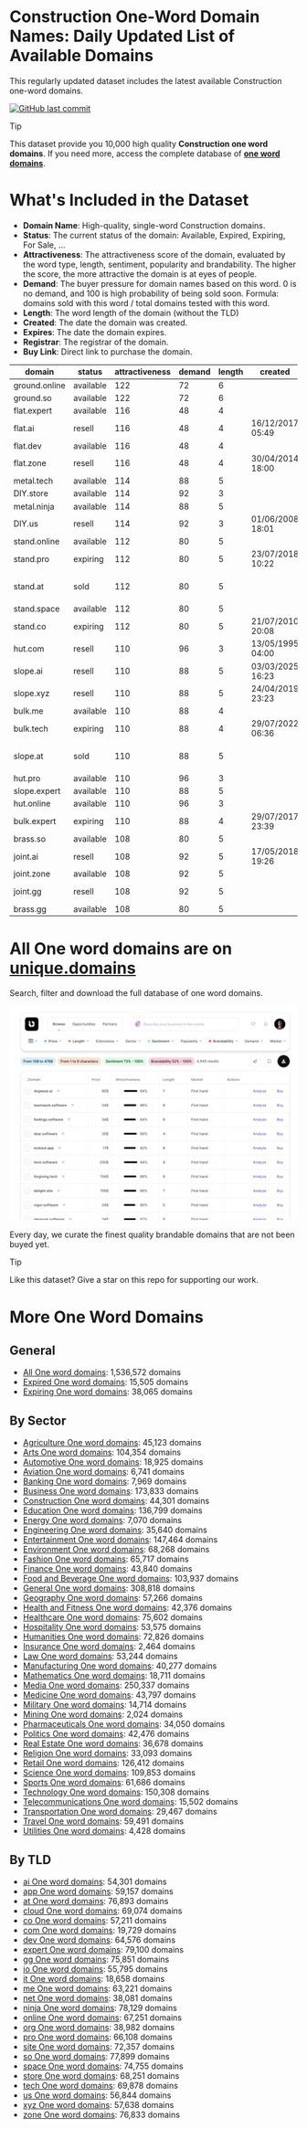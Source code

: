 
# **Construction One-Word Domain Names**: Daily Updated List of Available Domains

This regularly updated dataset includes the latest available Construction one-word domains.

[![GitHub last commit](https://img.shields.io/github/last-commit/UniqueDomains/construction-oneword-domains.svg?style=flat)]() 

> [!TIP]
> This dataset provide you 10,000 high quality **Construction one word domains**.
> If you need more, access the complete database of **[one word domains](https://unique.domains?utm_source=github&utm_medium=dataset&utm_campaign=Construction&utm_content=description.top)**.

# What's Included in the Dataset

- **Domain Name**: High-quality, single-word Construction domains.
- **Status**: The current status of the domain: Available, Expired, Expiring, For Sale, ...
- **Attractiveness**: The attractiveness score of the domain, evaluated by the word type, length, sentiment, popularity and brandability. The higher the score, the more attractive the domain is at eyes of people.
- **Demand**: The buyer pressure for domain names based on this word. 0 is no demand, and 100 is high probability of being sold soon. Formula: domains sold with this word / total domains tested with this word.
- **Length**: The word length of the domain (without the TLD)
- **Created**: The date the domain was created.
- **Expires**: The date the domain expires.
- **Registrar**: The registrar of the domain.
- **Buy Link**: Direct link to purchase the domain.

| domain        | status    | attractiveness | demand | length | created          | expires          | registrar                                               | sectors                                 |
| ------------- | --------- | -------------- | ------ | ------ | ---------------- | ---------------- | ------------------------------------------------------- | --------------------------------------- |
| ground.online | available | 122            | 72     | 6      |                  |                  |                                                         | Construction,General                    |
| ground.so     | available | 122            | 72     | 6      |                  |                  |                                                         | Construction,General                    |
| flat.expert   | available | 116            | 48     | 4      |                  |                  |                                                         | Construction,Real Estate                |
| flat.ai       | resell    | 116            | 48     | 4      | 16/12/2017 05:49 | 28/06/2027 06:49 | NameCheap, Inc.                                         | Construction,Real Estate                |
| flat.dev      | available | 116            | 48     | 4      |                  |                  |                                                         | Construction,Real Estate                |
| flat.zone     | resell    | 116            | 48     | 4      | 30/04/2014 18:00 | 30/04/2026 18:00 | IONOS SE                                                | Construction,Real Estate                |
| metal.tech    | available | 114            | 88     | 5      |                  |                  |                                                         | Construction,Manufacturing              |
| DIY.store     | available | 114            | 92     | 3      |                  |                  |                                                         | Construction,Media,Retail               |
| metal.ninja   | available | 114            | 88     | 5      |                  |                  |                                                         | Construction,Manufacturing              |
| DIY.us        | resell    | 114            | 92     | 3      | 01/06/2008 18:01 | 31/05/2026 23:59 | GoDaddy.com, LLC                                        | Construction,Media,Retail               |
| stand.online  | available | 112            | 80     | 5      |                  |                  |                                                         | Construction,General,Retail             |
| stand.pro     | expiring  | 112            | 80     | 5      | 23/07/2018 10:22 | 23/07/2025 10:22 | One.com A/S                                             | Construction,General,Retail             |
| stand.at      | sold      | 112            | 80     | 5      |                  |                  | Realtime Register B.V. ( https://nic.at/registrar/423 ) | Construction,General,Retail             |
| stand.space   | available | 112            | 80     | 5      |                  |                  |                                                         | Construction,General,Retail             |
| stand.co      | expiring  | 112            | 80     | 5      | 21/07/2010 20:08 | 20/07/2025 23:59 | GoDaddy.com, LLC                                        | Construction,General,Retail             |
| hut.com       | resell    | 110            | 96     | 3      | 13/05/1995 04:00 | 14/05/2026 04:00 | Dynadot Inc                                             | Construction,Hospitality,Travel         |
| slope.ai      | resell    | 110            | 88     | 5      | 03/03/2025 16:23 | 03/03/2027 16:23 | NameCheap, Inc.                                         | Construction,Engineering,Geography      |
| slope.xyz     | resell    | 110            | 88     | 5      | 24/04/2019 23:23 | 24/04/2027 23:59 | Dynadot LLC                                             | Construction,Engineering,Geography      |
| bulk.me       | available | 110            | 88     | 4      |                  |                  |                                                         | Construction,Manufacturing,Retail       |
| bulk.tech     | expiring  | 110            | 88     | 4      | 29/07/2022 06:36 | 29/07/2025 23:59 | INWX GmbH                                               | Construction,Manufacturing,Retail       |
| slope.at      | sold      | 110            | 88     | 5      |                  |                  | InterNetX GmbH ( https://nic.at/registrar/80 )          | Construction,Engineering,Geography      |
| hut.pro       | available | 110            | 96     | 3      |                  |                  |                                                         | Construction,Hospitality,Travel         |
| slope.expert  | available | 110            | 88     | 5      |                  |                  |                                                         | Construction,Engineering,Geography      |
| hut.online    | available | 110            | 96     | 3      |                  |                  |                                                         | Construction,Hospitality,Travel         |
| bulk.expert   | expiring  | 110            | 88     | 4      | 29/07/2017 23:39 | 29/07/2025 23:39 | GoDaddy.com, LLC                                        | Construction,Manufacturing,Retail       |
| brass.so      | available | 108            | 80     | 5      |                  |                  |                                                         | Arts,Construction,General,Manufacturing |
| joint.ai      | resell    | 108            | 92     | 5      | 17/05/2018 19:26 | 17/05/2026 19:26 | Deep Vision Architects                                  | Construction,Healthcare,Manufacturing   |
| joint.zone    | available | 108            | 92     | 5      |                  |                  |                                                         | Construction,Healthcare,Manufacturing   |
| joint.gg      | resell    | 108            | 92     | 5      |                  |                  | 1API (http://www.1api.net)                              | Construction,Healthcare,Manufacturing   |
| brass.gg      | available | 108            | 80     | 5      |                  |                  |                                                         | Arts,Construction,General,Manufacturing |

# All One word domains are on [unique.domains](https://unique.domains?utm_source=github&utm_medium=dataset&utm_campaign=Construction&utm_content=description.bottom)

Search, filter and download the full database of one word domains.

[![Access the only remaining good domain names, before your competitors.](https://github.com/UniqueDomains/construction-oneword-domains/blob/main/unique.domains.jpg?raw=true)](https://unique.domains?utm_source=github&utm_medium=dataset&utm_campaign=Construction&utm_content=description.image)

Every day, we curate the finest quality brandable domains that are not been buyed yet.

> [!TIP]
> Like this dataset? Give a star on this repo for supporting our work.

# More One Word Domains

## General

- [All One word domains](https://github.com/UniqueDomains/oneword-domains): 1,536,572 domains
- [Expired One word domains](https://github.com/UniqueDomains/expired-oneword-domains): 15,505 domains
- [Expiring One word domains](https://github.com/UniqueDomains/expiring-oneword-domains): 38,065 domains
## By Sector

- [Agriculture One word domains](https://github.com/UniqueDomains/agriculture-oneword-domains): 45,123 domains
- [Arts One word domains](https://github.com/UniqueDomains/arts-oneword-domains): 104,354 domains
- [Automotive One word domains](https://github.com/UniqueDomains/automotive-oneword-domains): 18,925 domains
- [Aviation One word domains](https://github.com/UniqueDomains/aviation-oneword-domains): 6,741 domains
- [Banking One word domains](https://github.com/UniqueDomains/banking-oneword-domains): 7,969 domains
- [Business One word domains](https://github.com/UniqueDomains/business-oneword-domains): 173,833 domains
- [Construction One word domains](https://github.com/UniqueDomains/construction-oneword-domains): 44,301 domains
- [Education One word domains](https://github.com/UniqueDomains/education-oneword-domains): 136,799 domains
- [Energy One word domains](https://github.com/UniqueDomains/energy-oneword-domains): 7,070 domains
- [Engineering One word domains](https://github.com/UniqueDomains/engineering-oneword-domains): 35,640 domains
- [Entertainment One word domains](https://github.com/UniqueDomains/entertainment-oneword-domains): 147,464 domains
- [Environment One word domains](https://github.com/UniqueDomains/environment-oneword-domains): 68,268 domains
- [Fashion One word domains](https://github.com/UniqueDomains/fashion-oneword-domains): 65,717 domains
- [Finance One word domains](https://github.com/UniqueDomains/finance-oneword-domains): 43,840 domains
- [Food and Beverage One word domains](https://github.com/UniqueDomains/food-and-beverage-oneword-domains): 103,937 domains
- [General One word domains](https://github.com/UniqueDomains/general-oneword-domains): 308,818 domains
- [Geography One word domains](https://github.com/UniqueDomains/geography-oneword-domains): 57,266 domains
- [Health and Fitness One word domains](https://github.com/UniqueDomains/health-and-fitness-oneword-domains): 42,376 domains
- [Healthcare One word domains](https://github.com/UniqueDomains/healthcare-oneword-domains): 75,602 domains
- [Hospitality One word domains](https://github.com/UniqueDomains/hospitality-oneword-domains): 53,575 domains
- [Humanities One word domains](https://github.com/UniqueDomains/humanities-oneword-domains): 72,826 domains
- [Insurance One word domains](https://github.com/UniqueDomains/insurance-oneword-domains): 2,464 domains
- [Law One word domains](https://github.com/UniqueDomains/law-oneword-domains): 53,244 domains
- [Manufacturing One word domains](https://github.com/UniqueDomains/manufacturing-oneword-domains): 40,277 domains
- [Mathematics One word domains](https://github.com/UniqueDomains/mathematics-oneword-domains): 18,711 domains
- [Media One word domains](https://github.com/UniqueDomains/media-oneword-domains): 250,337 domains
- [Medicine One word domains](https://github.com/UniqueDomains/medicine-oneword-domains): 43,797 domains
- [Military One word domains](https://github.com/UniqueDomains/military-oneword-domains): 14,714 domains
- [Mining One word domains](https://github.com/UniqueDomains/mining-oneword-domains): 2,024 domains
- [Pharmaceuticals One word domains](https://github.com/UniqueDomains/pharmaceuticals-oneword-domains): 34,050 domains
- [Politics One word domains](https://github.com/UniqueDomains/politics-oneword-domains): 42,476 domains
- [Real Estate One word domains](https://github.com/UniqueDomains/real-estate-oneword-domains): 36,678 domains
- [Religion One word domains](https://github.com/UniqueDomains/religion-oneword-domains): 33,093 domains
- [Retail One word domains](https://github.com/UniqueDomains/retail-oneword-domains): 126,412 domains
- [Science One word domains](https://github.com/UniqueDomains/science-oneword-domains): 109,853 domains
- [Sports One word domains](https://github.com/UniqueDomains/sports-oneword-domains): 61,686 domains
- [Technology One word domains](https://github.com/UniqueDomains/technology-oneword-domains): 150,308 domains
- [Telecommunications One word domains](https://github.com/UniqueDomains/telecommunications-oneword-domains): 15,502 domains
- [Transportation One word domains](https://github.com/UniqueDomains/transportation-oneword-domains): 29,467 domains
- [Travel One word domains](https://github.com/UniqueDomains/travel-oneword-domains): 59,491 domains
- [Utilities One word domains](https://github.com/UniqueDomains/utilities-oneword-domains): 4,428 domains
## By TLD

- [ai One word domains](https://github.com/UniqueDomains/ai-oneword-domains): 54,301 domains
- [app One word domains](https://github.com/UniqueDomains/app-oneword-domains): 59,157 domains
- [at One word domains](https://github.com/UniqueDomains/at-oneword-domains): 76,893 domains
- [cloud One word domains](https://github.com/UniqueDomains/cloud-oneword-domains): 69,074 domains
- [co One word domains](https://github.com/UniqueDomains/co-oneword-domains): 57,211 domains
- [com One word domains](https://github.com/UniqueDomains/com-oneword-domains): 19,729 domains
- [dev One word domains](https://github.com/UniqueDomains/dev-oneword-domains): 64,576 domains
- [expert One word domains](https://github.com/UniqueDomains/expert-oneword-domains): 79,100 domains
- [gg One word domains](https://github.com/UniqueDomains/gg-oneword-domains): 75,851 domains
- [io One word domains](https://github.com/UniqueDomains/io-oneword-domains): 55,795 domains
- [it One word domains](https://github.com/UniqueDomains/it-oneword-domains): 18,658 domains
- [me One word domains](https://github.com/UniqueDomains/me-oneword-domains): 63,221 domains
- [net One word domains](https://github.com/UniqueDomains/net-oneword-domains): 38,081 domains
- [ninja One word domains](https://github.com/UniqueDomains/ninja-oneword-domains): 78,129 domains
- [online One word domains](https://github.com/UniqueDomains/online-oneword-domains): 67,251 domains
- [org One word domains](https://github.com/UniqueDomains/org-oneword-domains): 38,982 domains
- [pro One word domains](https://github.com/UniqueDomains/pro-oneword-domains): 66,108 domains
- [site One word domains](https://github.com/UniqueDomains/site-oneword-domains): 72,357 domains
- [so One word domains](https://github.com/UniqueDomains/so-oneword-domains): 77,899 domains
- [space One word domains](https://github.com/UniqueDomains/space-oneword-domains): 74,755 domains
- [store One word domains](https://github.com/UniqueDomains/store-oneword-domains): 68,251 domains
- [tech One word domains](https://github.com/UniqueDomains/tech-oneword-domains): 69,878 domains
- [us One word domains](https://github.com/UniqueDomains/us-oneword-domains): 56,844 domains
- [xyz One word domains](https://github.com/UniqueDomains/xyz-oneword-domains): 57,638 domains
- [zone One word domains](https://github.com/UniqueDomains/zone-oneword-domains): 76,833 domains
        